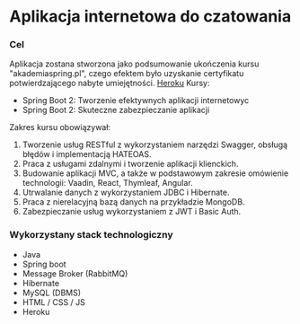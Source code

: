 # Aplikacja internetowa do czatowania

### Cel
Aplikacja zostana stworzona jako podsumowanie ukończenia kursu "akademiaspring.pl", czego efektem było uzyskanie certyfikatu potwierdzającego nabyte umiejętności.
[Heroku](https://broker-chat.herokuapp.com/)
Kursy:
- Spring Boot 2: Tworzenie efektywnych aplikacji internetowyc
- Spring Boot 2: Skuteczne zabezpieczanie aplikacji

Zakres kursu obowiązywał:
1. Tworzenie usług RESTful z wykorzystaniem narzędzi Swagger,
obsługą błędów i implementacją HATEOAS.
2. Praca z usługami zdalnymi i tworzenie aplikacji klienckich.
3. Budowanie aplikacji MVC, a także w podstawowym
zakresie omówienie technologii: Vaadin, React, Thymleaf, Angular.
4. Utrwalanie danych z wykorzystaniem JDBC i Hibernate.
5. Praca z nierelacyjną bazą danych na przykładzie MongoDB.
6. Zabezpieczanie usług wykorzystaniem z JWT i Basic Auth.

### Wykorzystany stack technologiczny
- Java
- Spring boot
- Message Broker (RabbitMQ)
- Hibernate
- MySQL (DBMS)
- HTML / CSS / JS
- Heroku
